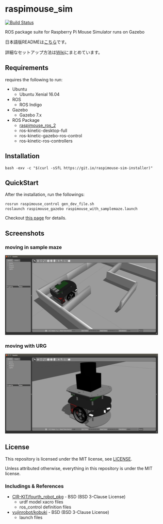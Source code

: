 # raspimouse_sim 

[![Build Status](https://travis-ci.org/rt-net/raspimouse_sim.svg?branch=indigo-devel)](https://travis-ci.org/rt-net/raspimouse_sim)

ROS package suite for Raspberry Pi Mouse Simulator runs on Gazebo

日本語版READMEは[こちら](./README.ja.md)です。

詳細なセットアップ方法は[Wiki](https://github.com/rt-net/raspimouse_sim/wiki)にまとめています。


## Requirements

requires the following to run:

* Ubuntu
  * Ubuntu Xenial 16.04
* ROS
  * ROS Indigo
* Gazebo
  * Gazebo 7.x
* ROS Package
  * [raspimouse_ros_2](https://github.com/ryuichiueda/raspimouse_ros_2)
  * ros-kinetic-desktop-full
  * ros-kinetic-gazebo-ros-control
  * ros-kinetic-ros-controllers

## Installation

```
bash -exv -c "$(curl -sSfL https://git.io/raspimouse-sim-installer)"
```

## QuickStart

After the installation, run the followings:

```
rosrun raspimouse_control gen_dev_file.sh
roslaunch raspimouse_gazebo raspimouse_with_samplemaze.launch
```

Checkout [this page](https://github.com/rt-net/raspimouse_sim/wiki/quickstart) for details.

## Screenshots

### moving in sample maze

![](./docs/images/raspimouse_samplemaze.png)

### moving with URG

![](./docs/images/raspimouse_urg.png)

## License

This repository is licensed under the MIT license, see [LICENSE]( ./LICENSE ).

Unless attributed otherwise, everything in this repository is under the MIT license.

### Includings & References

* [CIR-KIT/fourth_robot_pkg]( https://github.com/CIR-KIT/fourth_robot_pkg ) - BSD (BSD 3-Clause License)
  * urdf model xacro files
  * ros_control definition files
* [yujinrobot/kobuki]( https://github.com/yujinrobot/kobuki ) - BSD (BSD 3-Clause License)
  * launch files
